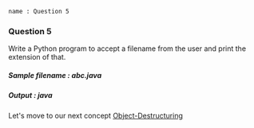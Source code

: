 ```ngMeta
name : Question 5
```
### Question 5

Write a Python program to accept a filename from the user and print the extension of that. 

##### Sample filename : abc.java
##### Output : java

Let's move to our next concept [Object-Destructuring](https://www.merakilearn.org/course/287/exercise/7680)